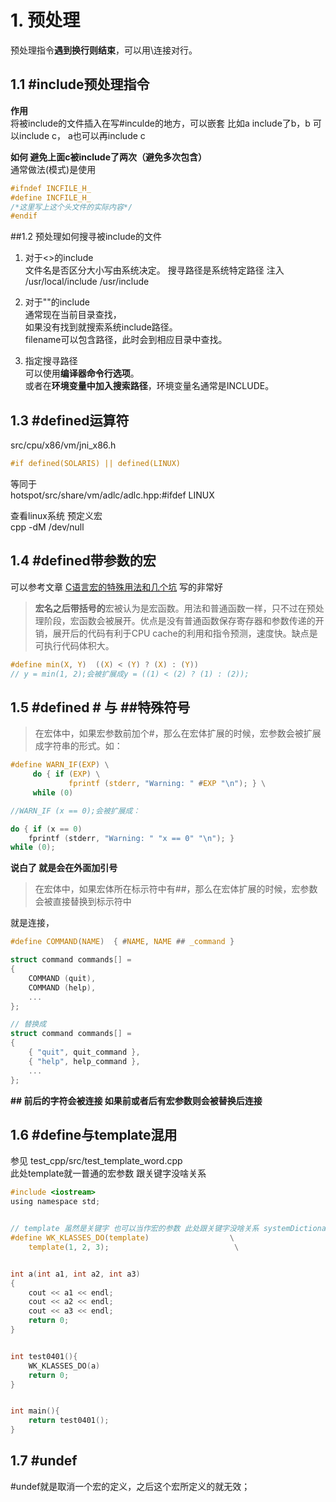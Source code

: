 # 1. 预处理 
  预处理指令**遇到换行则结束**，可以用\连接对行。
## 1.1 \#include预处理指令
**作用**  
将被include的文件插入在写#inculde的地方，可以嵌套 比如a include了b，b 可以include c，
a也可以再include c

**如何 避免上面c被include了两次（避免多次包含）**  
通常做法(模式)是使用
```c
#ifndef INCFILE_H_
#define INCFILE_H_
/*这里写上这个头文件的实际内容*/
#endif
```

##1.2 预处理如何搜寻被include的文件
1. 对于<>的include  
文件名是否区分大小写由系统决定。
搜寻路径是系统特定路径 注入 /usr/local/include  /usr/include

2. 对于""的include  
通常现在当前目录查找，  
如果没有找到就搜索系统include路径。  
filename可以包含路径，此时会到相应目录中查找。  

3. 指定搜寻路径  
可以使用**编译器命令行选项**。  
或者在**环境变量中加入搜索路径**，环境变量名通常是INCLUDE。  


## 1.3 \#defined运算符
src/cpu/x86/vm/jni_x86.h  
```c
#if defined(SOLARIS) || defined(LINUX)
```
等同于  
hotspot/src/share/vm/adlc/adlc.hpp:#ifdef LINUX  

查看linux系统 预定义宏  
cpp -dM /dev/null  

## 1.4 \#defined带参数的宏
可以参考文章 [C语言宏的特殊用法和几个坑](http://hbprotoss.github.io/posts/cyu-yan-hong-de-te-shu-yong-fa-he-ji-ge-keng.html) 写的非常好  
> **宏名之后带括号的**宏被认为是宏函数。用法和普通函数一样，只不过在预处理阶段，宏函数会被展开。优点是没有普通函数保存寄存器和参数传递的开销，展开后的代码有利于CPU cache的利用和指令预测，速度快。缺点是可执行代码体积大。

```c
#define min(X, Y)  ((X) < (Y) ? (X) : (Y))
// y = min(1, 2);会被扩展成y = ((1) < (2) ? (1) : (2));
```

## 1.5 \#defined \# 与 \#\#特殊符号
>在宏体中，如果宏参数前加个#，那么在宏体扩展的时候，宏参数会被扩展成字符串的形式。如：

```c
#define WARN_IF(EXP) \
     do { if (EXP) \
             fprintf (stderr, "Warning: " #EXP "\n"); } \
     while (0)

//WARN_IF (x == 0);会被扩展成：

do { if (x == 0)
    fprintf (stderr, "Warning: " "x == 0" "\n"); }
while (0);

```
**说白了 就是会在外面加引号**

>在宏体中，如果宏体所在标示符中有##，那么在宏体扩展的时候，宏参数会被直接替换到标示符中

就是连接，
```c
#define COMMAND(NAME)  { #NAME, NAME ## _command }

struct command commands[] =
{
    COMMAND (quit),
    COMMAND (help),
    ...
};

// 替换成
struct command commands[] =
{
    { "quit", quit_command },
    { "help", help_command },
    ...
};

```
**\#\# 前后的字符会被连接  如果前或者后有宏参数则会被替换后连接**  

## 1.6 \#define与template混用
参见 test_cpp/src/test_template_word.cpp  
此处template就一普通的宏参数 跟关键字没啥关系  
```c
#include <iostream>
using namespace std;


// template 虽然是关键字 也可以当作宏的参数 此处跟关键字没啥关系 systemDictionary.hpp 94行 均采用此种写法
#define WK_KLASSES_DO(template)                  \
	template(1, 2, 3);                            \


int a(int a1, int a2, int a3)
{
	cout << a1 << endl;
	cout << a2 << endl;
	cout << a3 << endl;
	return 0;
}


int test0401(){
	WK_KLASSES_DO(a)
    return 0;
}


int main(){
	return test0401();
}

```

## 1.7 \#undef
\#undef就是取消一个宏的定义，之后这个宏所定义的就无效；  



